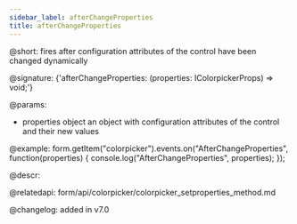 ```yaml
---
sidebar_label: afterChangeProperties
title: afterChangeProperties
---          
```


@short: fires after configuration attributes of the control have been changed dynamically

@signature: {'afterChangeProperties: (properties: IColorpickerProps) => void;'}

@params:
- properties     object      an object with configuration attributes of the control and their new values

@example:
form.getItem("colorpicker").events.on("AfterChangeProperties", function(properties) {
    console.log("AfterChangeProperties", properties);
});



@descr:

@relatedapi: form/api/colorpicker/colorpicker_setproperties_method.md

@changelog: added in v7.0

